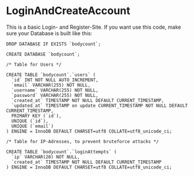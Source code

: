 # LoginAndCreateAccount

This is a basic Login- and Register-Site. If you want use this code, make sure your Database is built like this:

````
DROP DATABASE IF EXISTS `bodycount`;

CREATE DATABASE `bodycount`;

/* Table for Users */

CREATE TABLE `bodycount`.`users` ( 
  `id` INT NOT NULL AUTO_INCREMENT,
  `email` VARCHAR(255) NOT NULL,
  `username` VARCHAR(255) NOT NULL,
  `password` VARCHAR(255) NOT NULL,
  `created_at` TIMESTAMP NOT NULL DEFAULT CURRENT_TIMESTAMP,
  `updated_at` TIMESTAMP on update CURRENT_TIMESTAMP NOT NULL DEFAULT CURRENT_TIMESTAMP,
  PRIMARY KEY (`id`), 
  UNIQUE (`id`),
  UNIQUE (`email`)
) ENGINE = InnoDB DEFAULT CHARSET=utf8 COLLATE=utf8_unicode_ci;

/* Table for IP-Adresses, to prevent bruteforce attacks */

CREATE TABLE `bodycount`.`loginAttempts` ( 
  `ip` VARCHAR(20) NOT NULL,
  `created_at` TIMESTAMP NOT NULL DEFAULT CURRENT_TIMESTAMP
) ENGINE = InnoDB DEFAULT CHARSET=utf8 COLLATE=utf8_unicode_ci;
````
